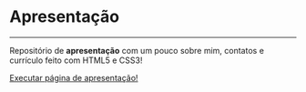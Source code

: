 # Apresentação
---
 Repositório de **apresentação** com  um pouco sobre mim, contatos e currículo feito com HTML5 e CSS3!

<a href="https://igorvianaf.github.io/apresentacao/index.html"> Executar página de apresentação! </a>
